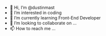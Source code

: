 - 👋 Hi, I’m @dustinmast
- 👀 I’m interested in coding
- 🌱 I’m currently learning Front-End Developer
- 💞️ I’m looking to collaborate on ...
- 📫 How to reach me ...

<!---
dustinmast/dustinmast is a ✨ special ✨ repository because its `README.md` (this file) appears on your GitHub profile.
You can click the Preview link to take a look at your changes.
--->
